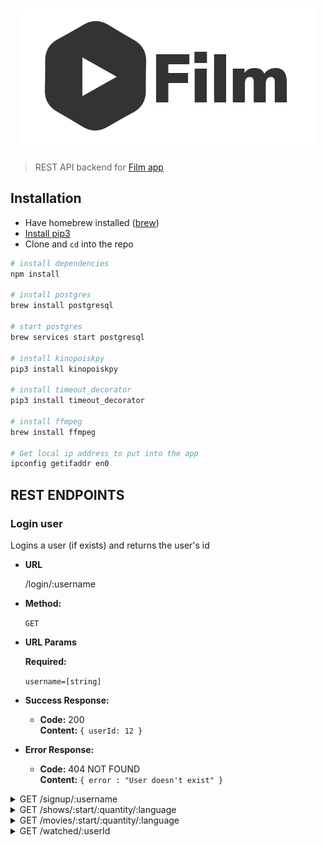 # <div align="center">![Film](images/logo.png)</div>
> REST API backend for [Film app](https://github.com/balamou/Film)

## Installation 
- Have homebrew installed ([brew](https://brew.sh))
- [Install pip3](https://pip.pypa.io/en/stable/installing/)
- Clone and `cd` into the repo

```sh
# install dependencies
npm install

# install postgres
brew install postgresql

# start postgres 
brew services start postgresql

# install kinopoiskpy
pip3 install kinopoiskpy

# install timeout_decorator
pip3 install timeout_decorator

# install ffmpeg
brew install ffmpeg

# Get local ip address to put into the app
ipconfig getifaddr en0
```

## REST ENDPOINTS

### Login user
    
Logins a user (if exists) and returns the user's id

* **URL**

    /login/:username

* **Method:**
    
    `GET`
    
* **URL Params**

  **Required:**
 
  `username=[string]`
 
 
* **Success Response:**

    * **Code:** 200 </br>
    **Content:** `{ userId: 12 }`

* **Error Response:**

    * **Code:** 404 NOT FOUND </br>
    **Content:** `{ error : "User doesn't exist" }`

<details>
    <summary>GET /signup/:username</summary>
    returns user id as an integer 
</details>

<details>
    <summary>GET /shows/:start/:quantity/:language</summary>
    <b>start</b>: starting index of the show<br/>
    <b>quantity</b>: amount of shows to fetch<br/>
    <b>language</b>: language<br/>

    returns {shows: [{id: INT, posterURL?: STRING}], isLast: BOOL}
</details>
<details>
    <summary>GET /movies/:start/:quantity/:language</summary>
    <b>start</b>: starting index of the movie<br/>
    <b>quantity</b> amount of movies to fetch<br/>
    <b>language</b> language<br/>

    returns {shows: [{id: INT, posterURL?: STRING}], isLast: BOOL}
</details>

<details>
    <summary>GET /watched/:userId</summary>
    retuns all watched content (movie or show)
</details>